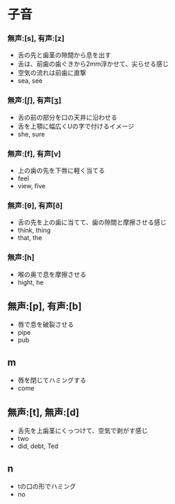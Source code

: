 
# 子音

### 無声:[s], 有声:[z]

* 舌の先と歯茎の隙間から息を出す
* 舌は、前歯の歯ぐきから2mm浮かせて、尖らせる感じ
* 空気の流れは前歯に直撃
* sea, see

### 無声:[ʃ], 有声[ʒ]

* 舌の前の部分を口の天井に沿わせる
* 舌を上顎に幅広くUの字で付けるイメージ
* she, sure

### 無声:[f], 有声[v]

* 上の歯の先を下唇に軽く当てる
* feel
* view, five

### 無声:[θ], 有声[ð]

* 舌の先を上の歯に当てて、歯の隙間と摩擦させる感じ
* think, thing
* that, the

### 無声:[h]

* 喉の奥で息を摩擦させる
* hight, he

## 無声:[p], 有声:[b]

* 唇で息を破裂させる
* pipe
* pub

## m

* 唇を閉じてハミングする
* come

## 無声:[t], 無声:[d]

* 舌先を上歯茎にくっつけて、空気で剥がす感じ
* two
* did, debt, Ted

## n

* tの口の形でハミング
* no

##

